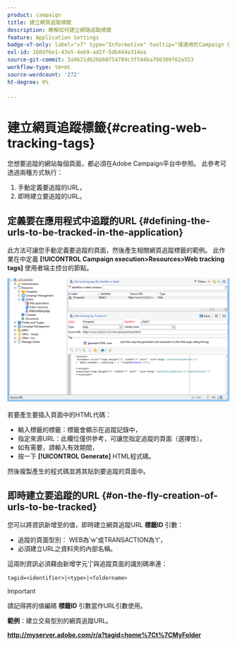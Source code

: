 ```yaml
---
product: campaign
title: 建立網頁追蹤標籤
description: 瞭解如何建立網路追蹤標籤
feature: Application Settings
badge-v7-only: label="v7" type="Informative" tooltip="僅適用於Campaign Classic v7"
exl-id: 160df6e1-43e5-4eb9-ad2f-5db444e314ea
source-git-commit: 3a9b21d626b60754789c3f594ba798309f62a553
workflow-type: tm+mt
source-wordcount: '272'
ht-degree: 0%

---
```


# 建立網頁追蹤標籤{#creating-web-tracking-tags}

您想要追蹤的網站每個頁面，都必須在Adobe Campaign平台中參照。 此參考可透過兩種方式執行：

1. 手動定義要追蹤的URL，
1. 即時建立要追蹤的URL。

## 定義要在應用程式中追蹤的URL {#defining-the-urls-to-be-tracked-in-the-application}

此方法可讓您手動定義要追蹤的頁面，然後產生相關網頁追蹤標籤的範例。 此作業在中定義 **[!UICONTROL Campaign execution>Resources>Web tracking tags]** 使用者端主控台的節點。

![](assets/d_ncs_integration_webtracking_screen.png)

若要產生要插入頁面中的HTML代碼：

* 輸入標籤的標籤：標籤會顯示在追蹤記錄中，
* 指定來源URL：此欄位僅供參考，可讓您指定追蹤的頁面（選擇性）。
* 如有需要，請輸入有效期間，
* 按一下 **[!UICONTROL Generate]** HTML程式碼。

然後複製產生的程式碼並將其貼到要追蹤的頁面中。

## 即時建立要追蹤的URL {#on-the-fly-creation-of-urls-to-be-tracked}

您可以將資訊新增至的值，即時建立網頁追蹤URL **標籤ID** 引數：

* 追蹤的頁面型別： WEB為&#39;w&#39;或TRANSACTION為&#39;t&#39;，
* 必須建立URL之資料夾的內部名稱。

這兩則資訊必須藉由新增字元&#39;|&#39;與追蹤頁面的識別碼串連：

```
tagid=<identifier>|<type>|<foldername>
```

>[!IMPORTANT]
>
>請記得將的值編碼 **標籤ID** 引數當作URL引數使用。

**範例**：建立交易型別的網頁追蹤URL。

**http://myserver.adobe.com/r/a?tagid=home%7Ct%7CMyFolder**
